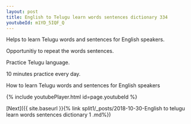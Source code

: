 ```yaml
---
layout: post
title: English to Telugu learn words sentences dictionary 334 
youtubeId: m1YD_5IQF_Q
---
```

 
 
Helps to learn Telugu words and sentences for English speakers.

Opportunitiy to repeat the words sentences. 

Practice Telugu language. 
 
10 minutes practice every day. 
 
How to learn Telugu words and sentences for English speakers 
 
{% include youtubePlayer.html id=page.youtubeId %}
 
 
[Next]({{ site.baseurl }}{% link  split1/_posts/2018-10-30-English to telugu learn words sentences dictionary 1 .md%})
 
